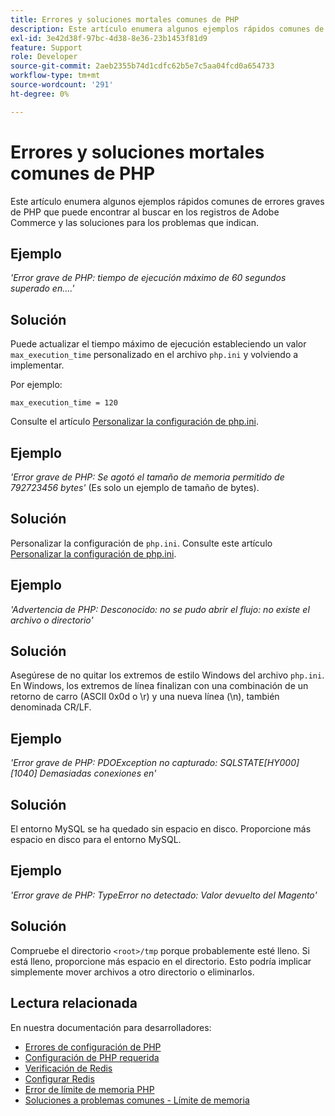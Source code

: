 ```yaml
---
title: Errores y soluciones mortales comunes de PHP
description: Este artículo enumera algunos ejemplos rápidos comunes de errores graves de PHP que puede encontrar al buscar en los registros de Adobe Commerce y las soluciones para los problemas que indican.
exl-id: 3e42d38f-97bc-4d38-8e36-23b1453f81d9
feature: Support
role: Developer
source-git-commit: 2aeb2355b74d1cdfc62b5e7c5aa04fcd0a654733
workflow-type: tm+mt
source-wordcount: '291'
ht-degree: 0%

---
```


# Errores y soluciones mortales comunes de PHP

Este artículo enumera algunos ejemplos rápidos comunes de errores graves de PHP que puede encontrar al buscar en los registros de Adobe Commerce y las soluciones para los problemas que indican.

## Ejemplo

*&#39;Error grave de PHP: tiempo de ejecución máximo de 60 segundos superado en....&#39;*

## Solución

Puede actualizar el tiempo máximo de ejecución estableciendo un valor `max_execution_time` personalizado en el archivo `php.ini` y volviendo a implementar.

Por ejemplo:

`max_execution_time = 120`

Consulte el artículo [Personalizar la configuración de php.ini](https://experienceleague.adobe.com/es/docs/commerce-cloud-service/user-guide/configure/app/php-settings).

## Ejemplo

*&#39;Error grave de PHP: Se agotó el tamaño de memoria permitido de 792723456 bytes&#39;* (Es solo un ejemplo de tamaño de bytes).

## Solución

Personalizar la configuración de `php.ini`. Consulte este artículo [Personalizar la configuración de php.ini](https://experienceleague.adobe.com/es/docs/commerce-cloud-service/user-guide/configure/app/php-settings).

## Ejemplo

*&#39;Advertencia de PHP: Desconocido: no se pudo abrir el flujo: no existe el archivo o directorio&#39;*

## Solución

Asegúrese de no quitar los extremos de estilo Windows del archivo `php.ini`. En Windows, los extremos de línea finalizan con una combinación de un retorno de carro (ASCII 0x0d o \r) y una nueva línea (\n), también denominada CR/LF.

## Ejemplo

*&#39;Error grave de PHP: PDOException no capturado: SQLSTATE\[HY000\] \[1040\] Demasiadas conexiones en&#39;*

## Solución

El entorno MySQL se ha quedado sin espacio en disco. Proporcione más espacio en disco para el entorno MySQL.

## Ejemplo

*&#39;Error grave de PHP: TypeError no detectado: Valor devuelto del Magento&#39;*

## Solución

Compruebe el directorio `<root>/tmp` porque probablemente esté lleno. Si está lleno, proporcione más espacio en el directorio. Esto podría implicar simplemente mover archivos a otro directorio o eliminarlos.

## Lectura relacionada

En nuestra documentación para desarrolladores:

* [Errores de configuración de PHP](https://experienceleague.adobe.com/es/docs/commerce-knowledge-base/kb/troubleshooting/overview)
* [Configuración de PHP requerida](https://experienceleague.adobe.com/es/docs/commerce-operations/installation-guide/prerequisites/php-settings)
* [Verificación de Redis](https://experienceleague.adobe.com/es/docs/commerce-operations/configuration-guide/cache/redis/redis-session#verify-redis-connection)
* [Configurar Redis](https://experienceleague.adobe.com/es/docs/commerce-operations/configuration-guide/cache/redis/config-redis)
* [Error de límite de memoria PHP](https://experienceleague.adobe.com/es/docs/commerce-knowledge-base/kb/troubleshooting/overview)
* [Soluciones a problemas comunes - Límite de memoria](https://developer.adobe.com/commerce/testing/guide/unit/command-line/#solutions-to-common-problems)
